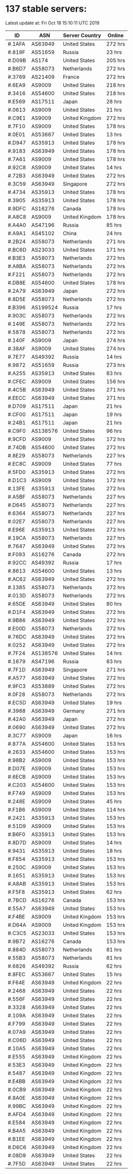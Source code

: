 # 137 stable servers:

Latest update at: Fri Oct 18 15:10:11 UTC 2019

| ID | ASN | Server Country | Online |
| -- | --- | -------------- | ------ |
| #.1AFA | AS63949 | United States | 272 hrs |
| #.819F | AS51659 | Russia | 23 hrs |
| #.D09B | AS174 | United States | 205 hrs |
| #.B6D7 | AS58073 | Netherlands | 272 hrs |
| #.3769 | AS21409 | France | 272 hrs |
| #.6EA9 | AS9009 | United States | 218 hrs |
| #.3416 | AS54600 | United States | 218 hrs |
| #.E569 | AS17511 | Japan | 28 hrs |
| #.0613 | AS9009 | United States | 21 hrs |
| #.C9E1 | AS9009 | United Kingdom | 272 hrs |
| #.7F10 | AS9009 | United States | 178 hrs |
| #.0E01 | AS53667 | United States | 13 hrs |
| #.D947 | AS35913 | United States | 178 hrs |
| #.9183 | AS63949 | United States | 178 hrs |
| #.7A61 | AS9009 | United States | 178 hrs |
| #.92C8 | AS9009 | United States | 14 hrs |
| #.72B3 | AS63949 | United States | 272 hrs |
| #.3C59 | AS63949 | Singapore | 272 hrs |
| #.4734 | AS35913 | United States | 178 hrs |
| #.3905 | AS35913 | United States | 178 hrs |
| #.9DFC | AS16276 | Canada | 178 hrs |
| #.A8C8 | AS9009 | United Kingdom | 178 hrs |
| #.A4A0 | AS47196 | Russia | 85 hrs |
| #.A9A1 | AS45102 | China | 24 hrs |
| #.2B24 | AS58073 | Netherlands | 271 hrs |
| #.BC6D | AS23033 | United States | 171 hrs |
| #.B3E3 | AS58073 | Netherlands | 272 hrs |
| #.A8BA | AS58073 | Netherlands | 272 hrs |
| #.F221 | AS58073 | Netherlands | 272 hrs |
| #.DB8E | AS54600 | United States | 178 hrs |
| #.2A79 | AS63949 | Japan | 272 hrs |
| #.8D5E | AS58073 | Netherlands | 272 hrs |
| #.B396 | AS199524 | Russia | 17 hrs |
| #.903C | AS58073 | Netherlands | 272 hrs |
| #.149E | AS58073 | Netherlands | 272 hrs |
| #.5878 | AS58073 | Netherlands | 272 hrs |
| #.140F | AS9009 | Japan | 274 hrs |
| #.38AF | AS9009 | United States | 274 hrs |
| #.7E77 | AS49392 | Russia | 14 hrs |
| #.9872 | AS51659 | Russia | 273 hrs |
| #.A255 | AS35913 | United States | 83 hrs |
| #.CFEC | AS9009 | United States | 156 hrs |
| #.4C5B | AS63949 | United States | 271 hrs |
| #.EECC | AS63949 | United States | 271 hrs |
| #.D709 | AS17511 | Japan | 21 hrs |
| #.CF00 | AS17511 | Japan | 19 hrs |
| #.24B1 | AS17511 | Japan | 21 hrs |
| #.C9F0 | AS138576 | United States | 96 hrs |
| #.9CFD | AS9009 | United States | 172 hrs |
| #.74DB | AS54600 | United States | 272 hrs |
| #.8E29 | AS58073 | Netherlands | 227 hrs |
| #.EC8C | AS9009 | United States | 77 hrs |
| #.5FD0 | AS35913 | United States | 272 hrs |
| #.D1C3 | AS9009 | United States | 172 hrs |
| #.13FE | AS35913 | United States | 272 hrs |
| #.A5BF | AS58073 | Netherlands | 227 hrs |
| #.D645 | AS58073 | Netherlands | 227 hrs |
| #.6364 | AS58073 | Netherlands | 227 hrs |
| #.02E7 | AS58073 | Netherlands | 227 hrs |
| #.E96E | AS35913 | United States | 272 hrs |
| #.19CA | AS58073 | Netherlands | 227 hrs |
| #.7647 | AS63949 | United States | 272 hrs |
| #.F093 | AS16276 | Canada | 272 hrs |
| #.92CC | AS49392 | Russia | 17 hrs |
| #.8613 | AS54600 | United States | 13 hrs |
| #.AC62 | AS63949 | United States | 272 hrs |
| #.1385 | AS58073 | Netherlands | 272 hrs |
| #.013D | AS58073 | Netherlands | 272 hrs |
| #.65DE | AS63949 | United States | 80 hrs |
| #.D1F4 | AS63949 | United States | 272 hrs |
| #.9B86 | AS63949 | United States | 272 hrs |
| #.E00D | AS58073 | Netherlands | 272 hrs |
| #.76DC | AS63949 | United States | 272 hrs |
| #.0252 | AS63949 | United States | 272 hrs |
| #.7F24 | AS138576 | United States | 14 hrs |
| #.1679 | AS47196 | Russia | 83 hrs |
| #.7F1D | AS63949 | Singapore | 271 hrs |
| #.A577 | AS63949 | United States | 272 hrs |
| #.9FC3 | AS53889 | United States | 272 hrs |
| #.0F28 | AS58073 | Netherlands | 272 hrs |
| #.EC5D | AS63949 | United States | 19 hrs |
| #.3988 | AS63949 | Germany | 271 hrs |
| #.42A0 | AS63949 | Japan | 272 hrs |
| #.0690 | AS63949 | United States | 272 hrs |
| #.3C77 | AS9009 | Japan | 16 hrs |
| #.877A | AS54600 | United States | 153 hrs |
| #.2633 | AS54600 | United States | 153 hrs |
| #.98B2 | AS9009 | United States | 153 hrs |
| #.D07E | AS9009 | United States | 153 hrs |
| #.6ECB | AS9009 | United States | 153 hrs |
| #.C203 | AS54600 | United States | 153 hrs |
| #.F749 | AS9009 | United States | 153 hrs |
| #.248E | AS9009 | United States | 45 hrs |
| #.F1B6 | AS9009 | United States | 114 hrs |
| #.2421 | AS35913 | United States | 153 hrs |
| #.51D9 | AS9009 | United States | 153 hrs |
| #.B6F0 | AS35913 | United States | 153 hrs |
| #.8D7D | AS9009 | United States | 14 hrs |
| #.9431 | AS35913 | United States | 18 hrs |
| #.F854 | AS35913 | United States | 153 hrs |
| #.250C | AS9009 | United States | 153 hrs |
| #.1651 | AS35913 | United States | 153 hrs |
| #.A8AB | AS35913 | United States | 153 hrs |
| #.F5F8 | AS35913 | United States | 62 hrs |
| #.7BCD | AS16276 | Canada | 153 hrs |
| #.55A7 | AS63949 | United States | 153 hrs |
| #.F4BE | AS9009 | United Kingdom | 153 hrs |
| #.D64A | AS9009 | United Kingdom | 153 hrs |
| #.C3C5 | AS23033 | United States | 153 hrs |
| #.9B72 | AS16276 | Canada | 153 hrs |
| #.884D | AS58073 | Netherlands | 81 hrs |
| #.55B3 | AS58073 | Netherlands | 81 hrs |
| #.6826 | AS49392 | Russia | 62 hrs |
| #.8FEC | AS53667 | United States | 15 hrs |
| #.F64E | AS63949 | United Kingdom | 22 hrs |
| #.2468 | AS63949 | United States | 22 hrs |
| #.556F | AS63949 | United States | 22 hrs |
| #.3328 | AS63949 | United States | 22 hrs |
| #.109A | AS63949 | United States | 22 hrs |
| #.F799 | AS63949 | United States | 22 hrs |
| #.07A9 | AS63949 | United States | 22 hrs |
| #.C06D | AS63949 | United States | 22 hrs |
| #.10A5 | AS63949 | United States | 22 hrs |
| #.E555 | AS63949 | United Kingdom | 22 hrs |
| #.53E3 | AS63949 | United Kingdom | 22 hrs |
| #.5487 | AS63949 | United Kingdom | 22 hrs |
| #.E4BB | AS63949 | United Kingdom | 22 hrs |
| #.0CB9 | AS63949 | United Kingdom | 22 hrs |
| #.8A0E | AS63949 | United Kingdom | 22 hrs |
| #.99BC | AS63949 | United Kingdom | 22 hrs |
| #.AFD4 | AS63949 | United Kingdom | 22 hrs |
| #.E584 | AS63949 | United Kingdom | 22 hrs |
| #.B4A5 | AS63949 | United Kingdom | 22 hrs |
| #.B1EE | AS63949 | United Kingdom | 22 hrs |
| #.D6C6 | AS63949 | United Kingdom | 22 hrs |
| #.08D9 | AS63949 | United States | 22 hrs |
| #.7F5D | AS63949 | United States | 22 hrs |

